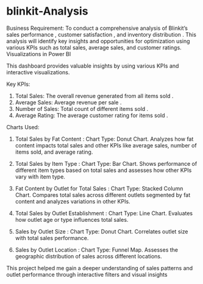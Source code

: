# blinkit-Analysis

Business Requirement:
To conduct a comprehensive analysis of Blinkit’s sales performance , customer satisfaction , and inventory distribution . 
This analysis will identify key insights and opportunities for optimization using various KPIs such as total sales, average sales, and customer ratings. Visualizations in Power BI

This dashboard provides valuable insights by using various KPIs and interactive visualizations.	

Key KPIs:
1. Total Sales: The overall revenue generated from all items sold .
2. Average Sales: Average revenue per sale .
3. Number of Sales: Total count of different items sold .
4. Average Rating: The average customer rating for items sold .

Charts Used:
1. Total Sales by Fat Content : Chart Type: Donut Chart.
Analyzes how fat content impacts total sales and other KPIs like average sales, number of items sold, and average rating.

2. Total Sales by Item Type : Chart Type: Bar Chart.
Shows performance of different item types based on total sales and assesses how other KPIs vary with item type.

3. Fat Content by Outlet for Total Sales : Chart Type: Stacked Column Chart.
Compares total sales across different outlets segmented by fat content and analyzes variations in other KPIs.

4. Total Sales by Outlet Establishment : Chart Type: Line Chart.
Evaluates how outlet age or type influences total sales.

5. Sales by Outlet Size : Chart Type: Donut Chart.
Correlates outlet size with total sales performance.

6. Sales by Outlet Location : Chart Type: Funnel Map.
Assesses the geographic distribution of sales across different locations.

This project helped me gain a deeper understanding of sales patterns and outlet performance through interactive filters and visual insights 




